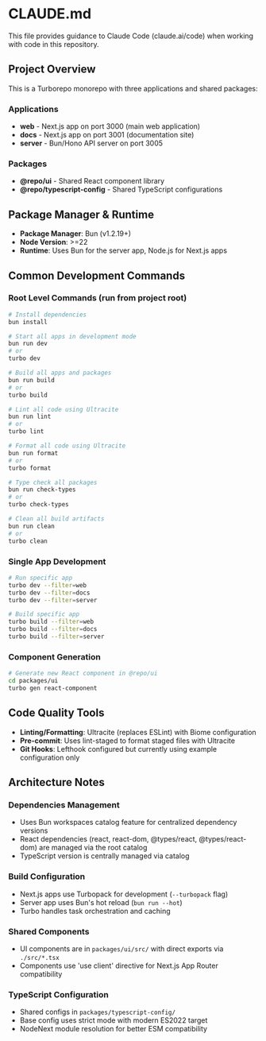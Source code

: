 # CLAUDE.md

This file provides guidance to Claude Code (claude.ai/code) when working with code in this repository.

## Project Overview

This is a Turborepo monorepo with three applications and shared packages:

### Applications

- **web** - Next.js app on port 3000 (main web application)
- **docs** - Next.js app on port 3001 (documentation site)
- **server** - Bun/Hono API server on port 3005

### Packages

- **@repo/ui** - Shared React component library
- **@repo/typescript-config** - Shared TypeScript configurations

## Package Manager & Runtime

- **Package Manager**: Bun (v1.2.19+)
- **Node Version**: >=22
- **Runtime**: Uses Bun for the server app, Node.js for Next.js apps

## Common Development Commands

### Root Level Commands (run from project root)

```bash
# Install dependencies
bun install

# Start all apps in development mode
bun run dev
# or
turbo dev

# Build all apps and packages  
bun run build
# or
turbo build

# Lint all code using Ultracite
bun run lint
# or
turbo lint

# Format all code using Ultracite
bun run format
# or
turbo format

# Type check all packages
bun run check-types
# or
turbo check-types

# Clean all build artifacts
bun run clean
# or
turbo clean
```

### Single App Development

```bash
# Run specific app
turbo dev --filter=web
turbo dev --filter=docs  
turbo dev --filter=server

# Build specific app
turbo build --filter=web
turbo build --filter=docs
turbo build --filter=server
```

### Component Generation

```bash
# Generate new React component in @repo/ui
cd packages/ui
turbo gen react-component
```

## Code Quality Tools

- **Linting/Formatting**: Ultracite (replaces ESLint) with Biome configuration
- **Pre-commit**: Uses lint-staged to format staged files with Ultracite
- **Git Hooks**: Lefthook configured but currently using example configuration only

## Architecture Notes

### Dependencies Management

- Uses Bun workspaces catalog feature for centralized dependency versions
- React dependencies (react, react-dom, @types/react, @types/react-dom) are managed via the root catalog
- TypeScript version is centrally managed via catalog

### Build Configuration

- Next.js apps use Turbopack for development (`--turbopack` flag)
- Server app uses Bun's hot reload (`bun run --hot`)
- Turbo handles task orchestration and caching

### Shared Components

- UI components are in `packages/ui/src/` with direct exports via `./src/*.tsx`
- Components use 'use client' directive for Next.js App Router compatibility

### TypeScript Configuration

- Shared configs in `packages/typescript-config/`
- Base config uses strict mode with modern ES2022 target
- NodeNext module resolution for better ESM compatibility

